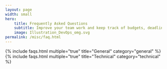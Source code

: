 ```yaml
---
layout: page
width: small
hero:
    title: Frequently Asked Questions
    subtitle: Improve your team work and keep track of budgets, deadlines, human resources and your financial management.
    image: Illustration_DevOps_omg.svg
permalink: /misc/faq.html
---
```


{% include faqs.html multiple="true" title="General" category="general" %}
{% include faqs.html multiple="true" title="Technical" category="technical" %}
